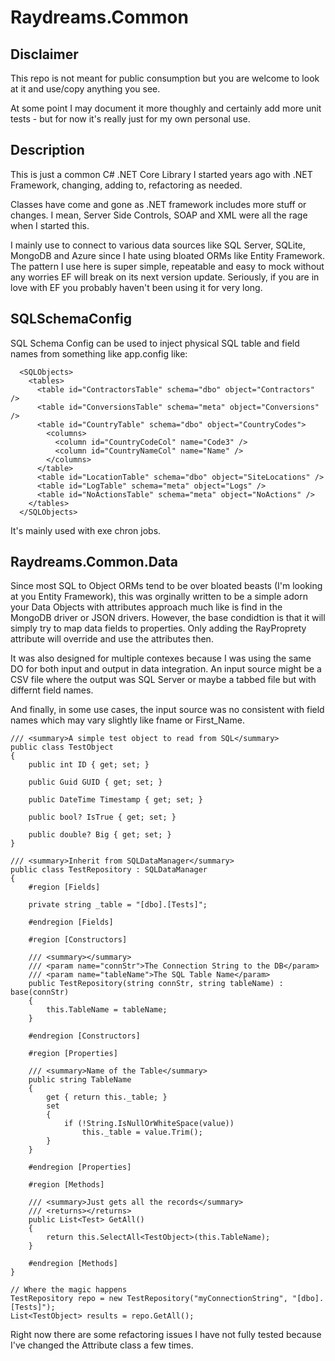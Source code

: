 # Raydreams.Common

## Disclaimer

This repo is not meant for public consumption but you are welcome to look at it and use/copy anything you see.

At some point I may document it more thoughly and certainly add more unit tests - but for now it's really just for my own personal use.

## Description

This is just a common C# .NET Core Library I started years ago with .NET Framework, changing, adding to, refactoring as needed.

Classes have come and gone as .NET framework includes more stuff or changes. I mean, Server Side Controls, SOAP and XML were all the rage when I started this.

I mainly use to connect to various data sources like SQL Server, SQLite, MongoDB and Azure since I hate using bloated ORMs like Entity Framework. The pattern I use here is super simple, repeatable and easy to mock without any worries EF will break on its next version update. Seriously, if you are in love with EF you probably haven't been using it for very long.

## SQLSchemaConfig

SQL Schema Config can be used to inject physical SQL table and field names from something like app.config like:

```
  <SQLObjects>
    <tables>
      <table id="ContractorsTable" schema="dbo" object="Contractors" />
      <table id="ConversionsTable" schema="meta" object="Conversions" />
      <table id="CountryTable" schema="dbo" object="CountryCodes">
        <columns>
          <column id="CountryCodeCol" name="Code3" />
          <column id="CountryNameCol" name="Name" />
        </columns>
      </table>
      <table id="LocationTable" schema="dbo" object="SiteLocations" />
      <table id="LogTable" schema="meta" object="Logs" />
      <table id="NoActionsTable" schema="meta" object="NoActions" />
    </tables>
  </SQLObjects>
```

It's mainly used with exe chron jobs.

## Raydreams.Common.Data

Since most SQL to Object ORMs tend to be over bloated beasts (I'm looking at you Entity Framework), this was orginally written to be a simple adorn your Data Objects with attributes approach much like is find in the MongoDB driver or JSON drivers. However, the base condidtion is that it will simply try to map data fields to properties. Only adding the RayProprety attribute will override and use the attributes then.

It was also designed for multiple contexes because I was using the same DO for both input and output in data integration. An input source might be a CSV file where the output was SQL Server or maybe a tabbed file but with differnt field names.

And finally, in some use cases, the input source was no consistent with field names which may vary slightly like fname or First_Name.
	
~~~~
/// <summary>A simple test object to read from SQL</summary>
public class TestObject
{
	public int ID { get; set; }

	public Guid GUID { get; set; }

	public DateTime Timestamp { get; set; }

	public bool? IsTrue { get; set; }

	public double? Big { get; set; }
}

/// <summary>Inherit from SQLDataManager</summary>
public class TestRepository : SQLDataManager
{
	#region [Fields]

	private string _table = "[dbo].[Tests]";

	#endregion [Fields]

	#region [Constructors]

	/// <summary></summary>
	/// <param name="connStr">The Connection String to the DB</param>
	/// <param name="tableName">The SQL Table Name</param>
	public TestRepository(string connStr, string tableName) : base(connStr)
	{
		this.TableName = tableName;
	}

	#endregion [Constructors]

	#region [Properties]

	/// <summary>Name of the Table</summary>
	public string TableName
	{
		get { return this._table; }
		set
		{
			if (!String.IsNullOrWhiteSpace(value))
				this._table = value.Trim();
		}
	}

	#endregion [Properties]

	#region [Methods]

	/// <summary>Just gets all the records</summary>
	/// <returns></returns>
	public List<Test> GetAll()
	{
		return this.SelectAll<TestObject>(this.TableName);
	}

	#endregion [Methods]
}

// Where the magic happens
TestRepository repo = new TestRepository("myConnectionString", "[dbo].[Tests]");
List<TestObject> results = repo.GetAll();
~~~~

Right now there are some refactoring issues I have not fully tested because I've changed the Attribute class a few times.